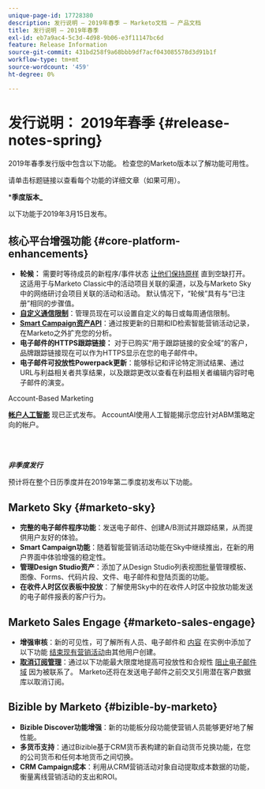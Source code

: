 ```yaml
---
unique-page-id: 17728380
description: 发行说明 — 2019年春季 — Marketo文档 — 产品文档
title: 发行说明 — 2019年春季
exl-id: eb7a9ac4-5c3d-4d98-9b06-e3f11147bc6d
feature: Release Information
source-git-commit: 431bd258f9a68bbb9df7acf043085578d3d91b1f
workflow-type: tm+mt
source-wordcount: '459'
ht-degree: 0%

---
```


# 发行说明： 2019年春季 {#release-notes-spring}

2019年春季发行版中包含以下功能。 检查您的Marketo版本以了解功能可用性。

请单击标题链接以查看每个功能的详细文章（如果可用）。

***季度版本_**

以下功能于2019年3月15日发布。

## 核心平台增强功能 {#core-platform-enhancements}

* **轮候：** 需要时等待成员的新程序/事件状态 [让他们保持原样](/help/marketo/product-docs/core-marketo-concepts/smart-campaigns/program-flow-actions/change-program-status.md) 直到空缺打开。 这适用于与Marketo Classic中的活动项目关联的渠道，以及与Marketo Sky中的网络研讨会项目关联的活动和活动。 默认情况下，“轮候”具有与“已注册”相同的步骤值。
* **[自定义通信限制](/help/marketo/product-docs/administration/email-setup/enable-communication-limits.md)**：管理员现在可以设置自定义的每日或每周通信限制。
* **[Smart Campaign资产API](https://developers.marketo.com/rest-api/assets/smart-campaigns/)**：通过按更新的日期和ID检索智能营销活动记录，在Marketo之外扩充您的分析。
* **电子邮件的HTTPS跟踪链接：** 对于已购买“用于跟踪链接的安全域”的客户，品牌跟踪链接现在可以作为HTTPS显示在您的电子邮件中。
* **电子邮件可投放性Powerpack更新**：能够标记和评论特定测试结果、通过URL与利益相关者共享结果，以及跟踪更改以查看在利益相关者编辑内容时电子邮件的演变。

Account-Based Marketing

**[帐户人工智能](/help/marketo/product-docs/target-account-management/account-profiling/account-profiling-ranking-and-tuning.md)** 现已正式发布。 AccountAI使用人工智能揭示您应针对ABM策略定向的帐户。

<br> 

**_非季度发行_**

预计将在整个日历季度并在2019年第二季度初发布以下功能。

## Marketo Sky {#marketo-sky}

* **完整的电子邮件程序功能**：发送电子邮件、创建A/B测试并跟踪结果，从而提供用户友好的体验。
* **Smart Campaign功能**：随着智能营销活动功能在Sky中继续推出，在新的用户界面中体验增强的稳定性。
* **管理Design Studio资产**：添加了从Design Studio列表视图批量管理模板、图像、Forms、代码片段、文件、电子邮件和登陆页面的功能。
* **在收件人时区仪表板中投放**：了解使用Sky中的在收件人时区中投放功能发送的电子邮件报表的客户行为。

## Marketo Sales Engage {#marketo-sales-engage}

* **增强审核**：新的可见性，可了解所有人员、电子邮件和 [内容](/help/marketo/product-docs/marketo-sales-connect/templates/view-template-list-as-another-user.md) 在实例中添加了以下功能 [结束现有营销活动](/help/marketo/product-docs/marketo-sales-connect/campaigns/view-campaigns-list-as-another-user.md)由其他用户创建。
* **[取消订阅管理](/help/marketo/product-docs/marketo-sales-connect/email/unsubscribes/marketo-unsubscribe-check.md)**：通过以下功能最大限度地提高可投放性和合规性 [阻止电子邮件域](/help/marketo/product-docs/marketo-sales-connect/admin/blocked-domains.md) 因为被联系了。 Marketo还将在发送电子邮件之前交叉引用潜在客户数据库以取消订阅。

## Bizible by Marketo {#bizible-by-marketo}

* **Bizible Discover功能增强**：新的功能板分段功能使营销人员能够更好地了解性能。
* **多货币支持**：通过Bizible基于CRM货币表构建的新自动货币兑换功能，在您的公司货币和任何本地货币之间切换。
* **CRM Campaign成本**：利用从CRM营销活动对象自动提取成本数据的功能，衡量离线营销活动的支出和ROI。
